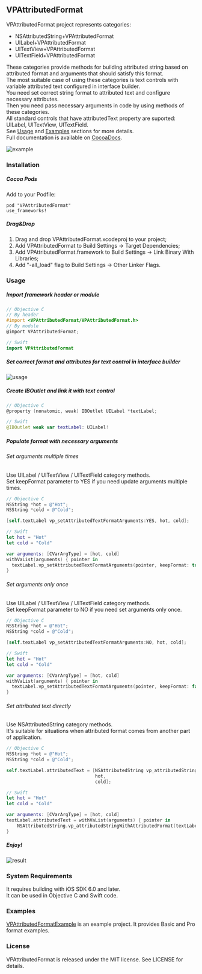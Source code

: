 ## VPAttributedFormat
VPAttributedFormat project represents categories:   
 - NSAttributedString+VPAttributedFormat  
 - UILabel+VPAttributedFormat  
 - UITextView+VPAttributedFormat  
 - UITextField+VPAttributedFormat  

These categories provide methods for building attributed string based on attributed format and arguments that should satisfy this format.  
The most suitable case of using these categories is text controls with variable attributed text configured in interface builder.  
You need set correct string format to attributed text and configure necessary attributes.  
Then you need pass necessary arguments in code by using methods of these categories.  
All standard controls that have attributedText property are suported: UILabel, UITextView, UITextField.  
See [Usage](#usage) and [Examples](#examples) sections for more details.  
Full documentation is available on [CocoaDocs](http://cocoadocs.org/docsets/VPAttributedFormat).

![example](https://cloud.githubusercontent.com/assets/7302163/8714863/a33e91c2-2b3f-11e5-93aa-f886c019ca38.png)

### Installation
##### Cocoa Pods
Add to your Podfile:  
```
pod "VPAttributedFormat"
use_frameworks!
```

##### Drag&Drop
1. Drag and drop VPAttributedFormat.xcodeproj to your project;
2. Add VPAttributedFormat to Build Settings -> Target Dependencies;
3. Add VPAttributedFormat.framework to Build Settings -> Link Binary With Libraries;
4. Add "-all_load" flag to Build Settings -> Other Linker Flags.

### Usage<a name="usage"></a>
##### Import framework header or module
```objective-c
// Objective C
// By header
#import <VPAttributedFormat/VPAttributedFormat.h>
// By module
@import VPAttributedFormat;
```
```swift
// Swift
import VPAttributedFormat
```

##### Set correct format and attributes for text control in interface builder
![usage](https://cloud.githubusercontent.com/assets/7302163/8714855/93099414-2b3f-11e5-8b20-ac1a48896378.png)

##### Create IBOutlet and link it with text control
```objective-c
// Objective C
@property (nonatomic, weak) IBOutlet UILabel *textLabel;
```
```swift
// Swift
@IBOutlet weak var textLabel: UILabel!
```

##### Populate format with necessary arguments

###### Set arguments multiple times
Use UILabel / UITextView / UITextField category methods.  
Set keepFormat parameter to YES if you need update arguments multiple times.
```objective-c
// Objective C
NSString *hot = @"Hot";
NSString *cold = @"Cold";

[self.textLabel vp_setAttributedTextFormatArguments:YES, hot, cold];
```
```swift
// Swift
let hot = "Hot"
let cold = "Cold"

var arguments: [CVarArgType] = [hot, cold]
withVaList(arguments) { pointer in
  textLabel.vp_setAttributedTextFormatArguments(pointer, keepFormat: true);
}
```
###### Set arguments only once  
Use UILabel / UITextView / UITextField category methods.  
Set keepFormat parameter to NO if you need set arguments only once.
```objective-c
// Objective C
NSString *hot = @"Hot";
NSString *cold = @"Cold";

[self.textLabel vp_setAttributedTextFormatArguments:NO, hot, cold];
```
```swift
// Swift
let hot = "Hot"
let cold = "Cold"

var arguments: [CVarArgType] = [hot, cold]
withVaList(arguments) { pointer in
  textLabel.vp_setAttributedTextFormatArguments(pointer, keepFormat: false);
}
```

###### Set attributed text directly  
Use NSAttributedString category methods.  
It's suitable for situations when attributed format comes from another part of application.
```objective-c
// Objective C
NSString *hot = @"Hot";
NSString *cold = @"Cold";

self.textLabel.attributedText = [NSAttributedString vp_attributedStringWithAttributedFormat:self.textLabel.attributedText,
                                 hot,
                                 cold];
```
```swift
// Swift
let hot = "Hot"
let cold = "Cold"

var arguments: [CVarArgType] = [hot, cold]
textLabel.attributedText = withVaList(arguments) { pointer in
    NSAttributedString.vp_attributedStringWithAttributedFormat(textLabel.attributedText, arguments: pointer)
}
```

##### Enjoy!
![result](https://cloud.githubusercontent.com/assets/7302163/8714860/9b37dbb4-2b3f-11e5-8296-9a57f39cd702.png)

### System Requirements
It requires building with iOS SDK 6.0 and later.  
It can be used in Objective C and Swift code.

### Examples<a name="examples"></a>
[VPAttributedFormatExample](https://github.com/Visput/VPAttributedFormat/tree/master/VPAttributedFormatExample/ "VPAttributedFormatExample") is an example project. It provides Basic and Pro format examples. 

### License
VPAttributedFormat is released under the MIT license. See LICENSE for details.

